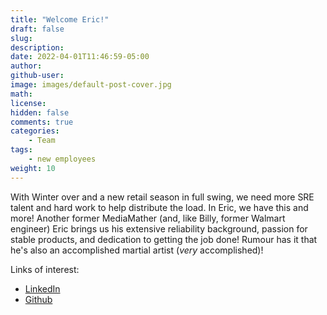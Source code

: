 ```yaml
---
title: "Welcome Eric!"
draft: false
slug:
description:
date: 2022-04-01T11:46:59-05:00
author:
github-user:
image: images/default-post-cover.jpg
math:
license:
hidden: false
comments: true
categories:
    - Team
tags:
    - new employees
weight: 10
---
```

With Winter over and a new retail season in full swing, we need more SRE talent and hard work to help distribute the load. In Eric, we have this and more! Another former MediaMather (and, like Billy, former Walmart engineer) Eric brings us his extensive reliability background, passion for stable products, and dedication to getting the job done! Rumour has it that he's also an accomplished martial artist (_very_ accomplished)!

Links of interest:

* [LinkedIn](https://www.linkedin.com/in/eric-man-05492317/)
* [Github](https://github.com/ericmanlol)
